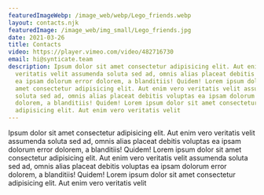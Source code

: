 ```yaml
---
featuredImageWebp: /image_web/webp/Lego_friends.webp
layout: contacts.njk
featuredImage: /image_web/img_small/Lego_friends.jpg
date: 2021-03-26
title: Contacts
video: https://player.vimeo.com/video/482716730
email: hi@synticate.team
description: Ipsum dolor sit amet consectetur adipisicing elit. Aut enim vero
  veritatis velit assumenda soluta sed ad, omnis alias placeat debitis voluptas
  ea ipsam dolorum error dolorem, a blanditiis! Quidem! Lorem ipsum dolor sit
  amet consectetur adipisicing elit. Aut enim vero veritatis velit assumenda
  soluta sed ad, omnis alias placeat debitis voluptas ea ipsam dolorum error
  dolorem, a blanditiis! Quidem! Lorem ipsum dolor sit amet consectetur
  adipisicing elit. Aut enim vero veritatis velit
---
```

Ipsum dolor sit amet consectetur adipisicing elit. Aut enim vero veritatis velit assumenda soluta sed ad, omnis alias placeat debitis voluptas ea ipsam dolorum error dolorem, a blanditiis! Quidem! Lorem ipsum dolor sit amet consectetur adipisicing elit. Aut enim vero veritatis velit assumenda soluta sed ad, omnis alias placeat debitis voluptas ea ipsam dolorum error dolorem, a blanditiis! Quidem! Lorem ipsum dolor sit amet consectetur adipisicing elit. Aut enim vero veritatis velit
